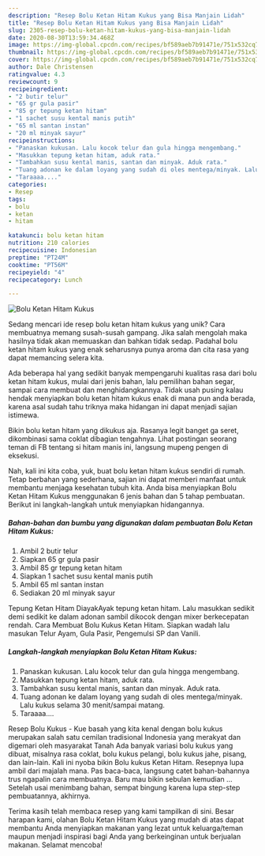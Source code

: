 ```yaml
---
description: "Resep Bolu Ketan Hitam Kukus yang Bisa Manjain Lidah"
title: "Resep Bolu Ketan Hitam Kukus yang Bisa Manjain Lidah"
slug: 2305-resep-bolu-ketan-hitam-kukus-yang-bisa-manjain-lidah
date: 2020-08-30T13:59:34.468Z
image: https://img-global.cpcdn.com/recipes/bf589aeb7b91471e/751x532cq70/bolu-ketan-hitam-kukus-foto-resep-utama.jpg
thumbnail: https://img-global.cpcdn.com/recipes/bf589aeb7b91471e/751x532cq70/bolu-ketan-hitam-kukus-foto-resep-utama.jpg
cover: https://img-global.cpcdn.com/recipes/bf589aeb7b91471e/751x532cq70/bolu-ketan-hitam-kukus-foto-resep-utama.jpg
author: Dale Christensen
ratingvalue: 4.3
reviewcount: 9
recipeingredient:
- "2 butir telur"
- "65 gr gula pasir"
- "85 gr tepung ketan hitam"
- "1 sachet susu kental manis putih"
- "65 ml santan instan"
- "20 ml minyak sayur"
recipeinstructions:
- "Panaskan kukusan. Lalu kocok telur dan gula hingga mengembang."
- "Masukkan tepung ketan hitam, aduk rata."
- "Tambahkan susu kental manis, santan dan minyak. Aduk rata."
- "Tuang adonan ke dalam loyang yang sudah di oles mentega/minyak. Lalu kukus selama 30 menit/sampai matang."
- "Taraaaa...."
categories:
- Resep
tags:
- bolu
- ketan
- hitam

katakunci: bolu ketan hitam 
nutrition: 210 calories
recipecuisine: Indonesian
preptime: "PT24M"
cooktime: "PT56M"
recipeyield: "4"
recipecategory: Lunch

---
```



![Bolu Ketan Hitam Kukus](https://img-global.cpcdn.com/recipes/bf589aeb7b91471e/751x532cq70/bolu-ketan-hitam-kukus-foto-resep-utama.jpg)

Sedang mencari ide resep bolu ketan hitam kukus yang unik? Cara membuatnya memang susah-susah gampang. Jika salah mengolah maka hasilnya tidak akan memuaskan dan bahkan tidak sedap. Padahal bolu ketan hitam kukus yang enak seharusnya punya aroma dan cita rasa yang dapat memancing selera kita.

Ada beberapa hal yang sedikit banyak mempengaruhi kualitas rasa dari bolu ketan hitam kukus, mulai dari jenis bahan, lalu pemilihan bahan segar, sampai cara membuat dan menghidangkannya. Tidak usah pusing kalau hendak menyiapkan bolu ketan hitam kukus enak di mana pun anda berada, karena asal sudah tahu triknya maka hidangan ini dapat menjadi sajian istimewa.

Bikin bolu ketan hitam yang dikukus aja. Rasanya legit banget ga seret, dikombinasi sama coklat dibagian tengahnya. Lihat postingan seorang teman di FB tentang si hitam manis ini, langsung mupeng pengen di eksekusi.


Nah, kali ini kita coba, yuk, buat bolu ketan hitam kukus sendiri di rumah. Tetap berbahan yang sederhana, sajian ini dapat memberi manfaat untuk membantu menjaga kesehatan tubuh kita. Anda bisa menyiapkan Bolu Ketan Hitam Kukus menggunakan 6 jenis bahan dan 5 tahap pembuatan. Berikut ini langkah-langkah untuk menyiapkan hidangannya.

<!--inarticleads1-->

##### Bahan-bahan dan bumbu yang digunakan dalam pembuatan Bolu Ketan Hitam Kukus:

1. Ambil 2 butir telur
1. Siapkan 65 gr gula pasir
1. Ambil 85 gr tepung ketan hitam
1. Siapkan 1 sachet susu kental manis putih
1. Ambil 65 ml santan instan
1. Sediakan 20 ml minyak sayur


Tepung Ketan Hitam DiayakAyak tepung ketan hitam. Lalu masukkan sedikit demi sedikit ke dalam adonan sambil dikocok dengan mixer berkecepatan rendah. Cara Membuat Bolu Kukus Ketan Hitam. Siapkan wadah lalu masukan Telur Ayam, Gula Pasir, Pengemulsi SP dan Vanili. 

<!--inarticleads2-->

##### Langkah-langkah menyiapkan Bolu Ketan Hitam Kukus:

1. Panaskan kukusan. Lalu kocok telur dan gula hingga mengembang.
1. Masukkan tepung ketan hitam, aduk rata.
1. Tambahkan susu kental manis, santan dan minyak. Aduk rata.
1. Tuang adonan ke dalam loyang yang sudah di oles mentega/minyak. Lalu kukus selama 30 menit/sampai matang.
1. Taraaaa....


Resep Bolu Kukus - Kue basah yang kita kenal dengan bolu kukus merupakan salah satu cemilan tradisional Indonesia yang merakyat dan digemari oleh masyarakat Tanah Ada banyak variasi bolu kukus yang dibuat, misalnya rasa coklat, bolu kukus pelangi, bolu kukus jahe, pisang, dan lain-lain. Kali ini nyoba bikin Bolu kukus Ketan Hitam. Resepnya lupa ambil dari majalah mana. Pas baca-baca, langsung catet bahan-bahannya trus ngapalin cara membuatnya. Baru mau bikin sebulan kemudian … Setelah usai menimbang bahan, sempat bingung karena lupa step-step pembuatannya, akhirnya. 

Terima kasih telah membaca resep yang kami tampilkan di sini. Besar harapan kami, olahan Bolu Ketan Hitam Kukus yang mudah di atas dapat membantu Anda menyiapkan makanan yang lezat untuk keluarga/teman maupun menjadi inspirasi bagi Anda yang berkeinginan untuk berjualan makanan. Selamat mencoba!
